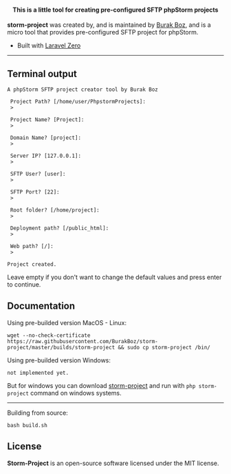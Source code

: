 <h4> <center>This is a <bold>little tool</bold> for creating pre-configured SFTP phpStorm projects</center></h4>

**storm-project** was created by, and is maintained by [Burak Boz](https://github.com/BurakBoz), and is a micro tool that provides pre-configured SFTP project for phpStorm.

- Built with [Laravel Zero](https://laravel-zero.com/)
------

## Terminal output
```
A phpStorm SFTP project creator tool by Burak Boz

 Project Path? [/home/user/PhpstormProjects]:
 > 

 Project Name? [Project]:
 > 

 Domain Name? [project]:
 > 

 Server IP? [127.0.0.1]:
 > 

 SFTP User? [user]:
 > 

 SFTP Port? [22]:
 > 

 Root folder? [/home/project]:
 > 

 Deployment path? [/public_html]:
 > 

 Web path? [/]:
 > 

Project created.
```
Leave empty if you don't want to change the default values and press enter to continue.

## Documentation
Using pre-builded version MacOS - Linux:
```
wget --no-check-certificate https://raw.githubusercontent.com/BurakBoz/storm-project/master/builds/storm-project && sudo cp storm-project /bin/
```

Using pre-builded version Windows:
```
not implemented yet. 
```
But for windows you can download [storm-project](https://raw.githubusercontent.com/BurakBoz/storm-project/master/builds/storm-project) and run with `php storm-project` command on windows systems.

------

Building from source:

```
bash build.sh
```



## License

**Storm-Project** is an open-source software licensed under the MIT license.

